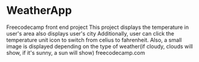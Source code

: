 # WeatherApp

Freecodecamp front end project
This project displays the temperature in user's area
also displays user's city
Additionally, user can click the temperature unit icon to switch  from
celius to fahrenheit.
Also, a small image is displayed depending on the type of weather(if cloudy, clouds will show, if it's sunny, a sun will show)
freecodecamp.com
